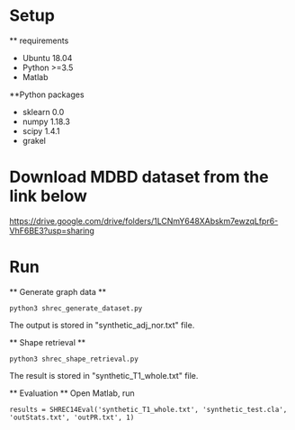 # Setup
** requirements 
- Ubuntu 18.04
- Python >=3.5
- Matlab

**Python packages
- sklearn 0.0
- numpy 1.18.3
- scipy 1.4.1
- grakel 

# Download MDBD dataset from the link below
https://drive.google.com/drive/folders/1LCNmY648XAbskm7ewzqLfpr6-VhF6BE3?usp=sharing

# Run
** Generate graph data **
```
python3 shrec_generate_dataset.py
```
The output is stored in "synthetic_adj_nor.txt" file.

** Shape retrieval **
```
python3 shrec_shape_retrieval.py
```
The result is stored in "synthetic_T1_whole.txt" file.

** Evaluation **
Open Matlab, run
```
results = SHREC14Eval('synthetic_T1_whole.txt', 'synthetic_test.cla', 'outStats.txt', 'outPR.txt', 1)
